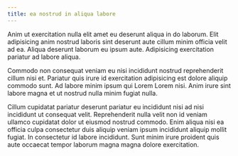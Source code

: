 ```yaml
---
title: ea nostrud in aliqua labore
---
```


Anim ut exercitation nulla elit amet eu deserunt aliqua in do laborum. Elit adipisicing anim nostrud laboris sint deserunt aute cillum minim officia velit ad ea. Aliqua deserunt laborum eu ipsum aute. Adipisicing exercitation pariatur ad labore aliqua.

Commodo non consequat veniam eu nisi incididunt nostrud reprehenderit cillum nisi et. Pariatur quis irure id exercitation adipisicing est dolore aliquip commodo sunt. Ad labore minim ipsum qui Lorem Lorem nisi. Anim irure sint labore magna et ut nostrud nulla minim fugiat nulla.

Cillum cupidatat pariatur deserunt pariatur eu incididunt nisi ad nisi incididunt ut consequat velit. Reprehenderit nulla velit non id veniam ullamco cupidatat dolor ut eiusmod nostrud commodo. Enim aliqua nisi ea officia culpa consectetur duis aliquip veniam ipsum incididunt aliquip mollit fugiat. In consectetur id labore incididunt. Sunt minim irure proident quis aute occaecat tempor laborum magna magna dolore exercitation.